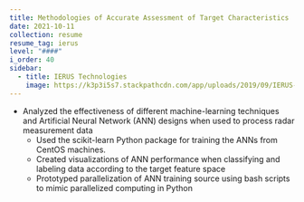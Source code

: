 ```yaml
---
title: Methodologies of Accurate Assessment of Target Characteristics
date: 2021-10-11
collection: resume
resume_tag: ierus
level: "####"
i_order: 40
sidebar:
  - title: IERUS Technologies
    image: https://k3p3i5s7.stackpathcdn.com/app/uploads/2019/09/IERUS-Logo-1-transparent-background-no-tagline300px-250x77.pn
---
```


- Analyzed the effectiveness of different machine-learning techniques and
  Artificial Neural Network (ANN) designs when used to process radar measurement
  data
  - Used the scikit-learn Python package for training the ANNs from
    CentOS machines.
  - Created visualizations of ANN performance when classifying and
    labeling data according to the target feature space
  - Prototyped parallelization of ANN training source using bash
    scripts to mimic parallelized computing in Python
